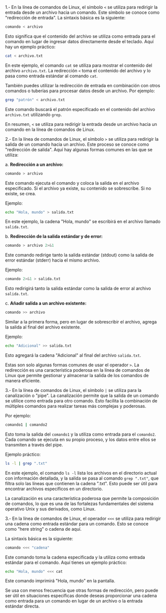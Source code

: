 1.- En la línea de comandos de Linux, el símbolo `<` se utiliza para redirigir la entrada desde un archivo hacia un comando. Este símbolo se conoce como "redirección de entrada". La sintaxis básica es la siguiente:

```bash
comando < archivo
```

Esto significa que el contenido del archivo se utiliza como entrada para el comando en lugar de ingresar datos directamente desde el teclado. Aquí hay un ejemplo práctico:

```bash
cat < archivo.txt
```

En este ejemplo, el comando `cat` se utiliza para mostrar el contenido del archivo `archivo.txt`. La redirección `<` toma el contenido del archivo y lo pasa como entrada estándar al comando `cat`.

También puedes utilizar la redirección de entrada en combinación con otros comandos o tuberías para procesar datos desde un archivo. Por ejemplo:

```bash
grep "patrón" < archivo.txt
```

Este comando buscará el patrón especificado en el contenido del archivo `archivo.txt` utilizando `grep`.

En resumen, `<` se utiliza para redirigir la entrada desde un archivo hacia un comando en la línea de comandos de Linux.

2.- En la línea de comandos de Linux, el símbolo `>` se utiliza para redirigir la salida de un comando hacia un archivo. Este proceso se conoce como "redirección de salida". Aquí hay algunas formas comunes en las que se utiliza:

a. **Redirección a un archivo:**
   ```bash
   comando > archivo
   ```
   Este comando ejecuta el comando y coloca la salida en el archivo especificado. Si el archivo ya existe, su contenido se sobrescribe. Si no existe, se crea.

   Ejemplo:
   ```bash
   echo "Hola, mundo" > salida.txt
   ```
   En este ejemplo, la cadena "Hola, mundo" se escribirá en el archivo llamado `salida.txt`.

b. **Redirección de la salida estándar y de error:**
   ```bash
   comando > archivo 2>&1
   ```
   Este comando redirige tanto la salida estándar (stdout) como la salida de error estándar (stderr) hacia el mismo archivo.

   Ejemplo:
   ```bash
   comando 2>&1 > salida.txt
   ```
   Esto redirigirá tanto la salida estándar como la salida de error al archivo `salida.txt`.

c. **Añadir salida a un archivo existente:**
   ```bash
   comando >> archivo
   ```
   Similar a la primera forma, pero en lugar de sobrescribir el archivo, agrega la salida al final del archivo existente.

   Ejemplo:
   ```bash
   echo "Adicional" >> salida.txt
   ```
   Esto agregará la cadena "Adicional" al final del archivo `salida.txt`.

Estas son solo algunas formas comunes de usar el operador `>`. La redirección es una característica poderosa en la línea de comandos de Linux que permite gestionar y almacenar la salida de los comandos de manera eficiente.

3.- En la línea de comandos de Linux, el símbolo `|` se utiliza para la canalización o "pipe". La canalización permite que la salida de un comando se utilice como entrada para otro comando. Esto facilita la combinación de múltiples comandos para realizar tareas más complejas y poderosas.

Por ejemplo:
```bash
comando1 | comando2
```

Esto toma la salida del `comando1` y la utiliza como entrada para el `comando2`. Cada comando se ejecuta en su propio proceso, y los datos entre ellos se transmiten a través del pipe.

Ejemplo práctico:
```bash
ls -l | grep ".txt"
```

En este ejemplo, el comando `ls -l` lista los archivos en el directorio actual con información detallada, y la salida se pasa al comando `grep ".txt"`, que filtra solo las líneas que contienen la cadena ".txt". Esto puede ser útil para encontrar archivos específicos en un directorio.

La canalización es una característica poderosa que permite la composición de comandos, lo que es una de las fortalezas fundamentales del sistema operativo Unix y sus derivados, como Linux.

3.- En la línea de comandos de Linux, el operador `<<<` se utiliza para redirigir una cadena como entrada estándar para un comando. Esto se conoce como "here string" o cadena de aquí.

La sintaxis básica es la siguiente:

```bash
comando <<< "cadena"
```

Este comando toma la cadena especificada y la utiliza como entrada estándar para el comando. Aquí tienes un ejemplo práctico:

```bash
echo "Hola, mundo" <<< cat
```

Este comando imprimirá "Hola, mundo" en la pantalla.

Se usa con menos frecuencia que otras formas de redirección, pero puede ser útil en situaciones específicas donde deseas proporcionar una cadena como entrada para un comando en lugar de un archivo o la entrada estándar directa.
